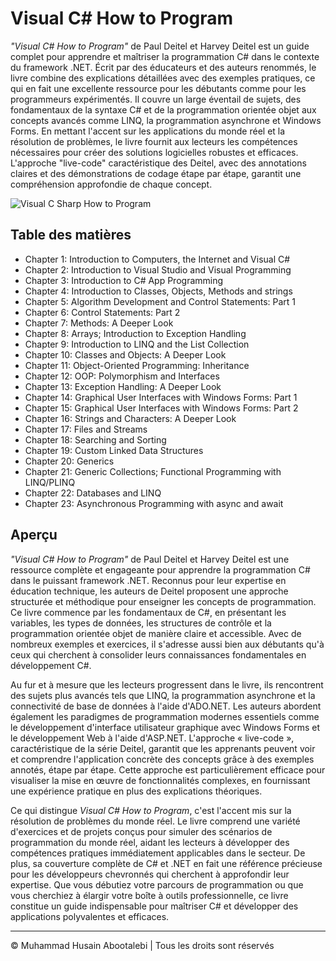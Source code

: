 <!-- ©©©©©©©©©©©©©©©©©©©©©©©© All Rights Are Reserved By Muhammad Husain Abootalebi ©©©©©©©©©©©©©©©©©©©©©©©©©©©©©©©©©© -->

# Visual C# How to Program

*"Visual C# How to Program"* de Paul Deitel et Harvey Deitel est un guide complet pour apprendre et maîtriser la programmation C# dans le contexte du framework .NET. Écrit par des éducateurs et des auteurs renommés, le livre combine des explications détaillées avec des exemples pratiques, ce qui en fait une excellente ressource pour les débutants comme pour les programmeurs expérimentés. Il couvre un large éventail de sujets, des fondamentaux de la syntaxe C# et de la programmation orientée objet aux concepts avancés comme LINQ, la programmation asynchrone et Windows Forms. En mettant l'accent sur les applications du monde réel et la résolution de problèmes, le livre fournit aux lecteurs les compétences nécessaires pour créer des solutions logicielles robustes et efficaces. L'approche "live-code" caractéristique des Deitel, avec des annotations claires et des démonstrations de codage étape par étape, garantit une compréhension approfondie de chaque concept.

![Visual C Sharp How to Program](../../assets/Books/Book%20Covers/1%20-%201%20-%20Visual%20C%20Sharp%20How%20to%20Program.webp)

## Table des matières

- Chapter 1: Introduction to Computers, the Internet and Visual C#
- Chapter 2: Introduction to Visual Studio and Visual Programming
- Chapter 3: Introduction to C# App Programming
- Chapter 4: Introduction to Classes, Objects, Methods and strings
- Chapter 5: Algorithm Development and Control Statements: Part 1
- Chapter 6: Control Statements: Part 2
- Chapter 7: Methods: A Deeper Look
- Chapter 8: Arrays; Introduction to Exception Handling
- Chapter 9: Introduction to LINQ and the List Collection
- Chapter 10: Classes and Objects: A Deeper Look
- Chapter 11: Object-Oriented Programming: Inheritance
- Chapter 12: OOP: Polymorphism and Interfaces
- Chapter 13: Exception Handling: A Deeper Look
- Chapter 14: Graphical User Interfaces with Windows Forms: Part 1
- Chapter 15: Graphical User Interfaces with Windows Forms: Part 2
- Chapter 16: Strings and Characters: A Deeper Look
- Chapter 17: Files and Streams
- Chapter 18: Searching and Sorting
- Chapter 19: Custom Linked Data Structures
- Chapter 20: Generics
- Chapter 21: Generic Collections; Functional Programming with LINQ/PLINQ
- Chapter 22: Databases and LINQ
- Chapter 23: Asynchronous Programming with async and await

## Aperçu

*"Visual C# How to Program"* de Paul Deitel et Harvey Deitel est une ressource complète et engageante pour apprendre la programmation C# dans le puissant framework .NET. Reconnus pour leur expertise en éducation technique, les auteurs de Deitel proposent une approche structurée et méthodique pour enseigner les concepts de programmation. Ce livre commence par les fondamentaux de C#, en présentant les variables, les types de données, les structures de contrôle et la programmation orientée objet de manière claire et accessible. Avec de nombreux exemples et exercices, il s'adresse aussi bien aux débutants qu'à ceux qui cherchent à consolider leurs connaissances fondamentales en développement C#.

Au fur et à mesure que les lecteurs progressent dans le livre, ils rencontrent des sujets plus avancés tels que LINQ, la programmation asynchrone et la connectivité de base de données à l'aide d'ADO.NET. Les auteurs abordent également les paradigmes de programmation modernes essentiels comme le développement d'interface utilisateur graphique avec Windows Forms et le développement Web à l'aide d'ASP.NET. L'approche « live-code », caractéristique de la série Deitel, garantit que les apprenants peuvent voir et comprendre l'application concrète des concepts grâce à des exemples annotés, étape par étape. Cette approche est particulièrement efficace pour visualiser la mise en œuvre de fonctionnalités complexes, en fournissant une expérience pratique en plus des explications théoriques.

Ce qui distingue *Visual C# How to Program*, c'est l'accent mis sur la résolution de problèmes du monde réel. Le livre comprend une variété d'exercices et de projets conçus pour simuler des scénarios de programmation du monde réel, aidant les lecteurs à développer des compétences pratiques immédiatement applicables dans le secteur. De plus, sa couverture complète de C# et .NET en fait une référence précieuse pour les développeurs chevronnés qui cherchent à approfondir leur expertise. Que vous débutiez votre parcours de programmation ou que vous cherchiez à élargir votre boîte à outils professionnelle, ce livre constitue un guide indispensable pour maîtriser C# et développer des applications polyvalentes et efficaces.

---

© Muhammad Husain Abootalebi | Tous les droits sont réservés

<!-- ©©©©©©©©©©©©©©©©©©©©©©©© All Rights Are Reserved By Muhammad Husain Abootalebi ©©©©©©©©©©©©©©©©©©©©©©©©©©©©©©©©©© -->
